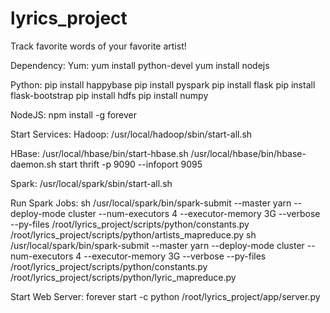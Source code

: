 # lyrics_project
Track favorite words of your favorite artist!

Dependency:
Yum:
yum install python-devel
yum install nodejs

Python:
pip install happybase
pip install pyspark
pip install flask
pip install flask-bootstrap
pip install hdfs
pip install numpy

NodeJS:
npm install -g forever

Start Services:
Hadoop:
/usr/local/hadoop/sbin/start-all.sh

HBase:
/usr/local/hbase/bin/start-hbase.sh
/usr/local/hbase/bin/hbase-daemon.sh start thrift -p 9090 --infoport 9095

Spark:
/usr/local/spark/sbin/start-all.sh

Run Spark Jobs:
sh /usr/local/spark/bin/spark-submit --master yarn --deploy-mode cluster --num-executors 4 --executor-memory 3G --verbose --py-files /root/lyrics_project/scripts/python/constants.py /root/lyrics_project/scripts/python/artists_mapreduce.py
sh /usr/local/spark/bin/spark-submit --master yarn --deploy-mode cluster --num-executors 4 --executor-memory 3G --verbose --py-files /root/lyrics_project/scripts/python/constants.py /root/lyrics_project/scripts/python/lyric_mapreduce.py

Start Web Server:
forever start -c python /root/lyrics_project/app/server.py
